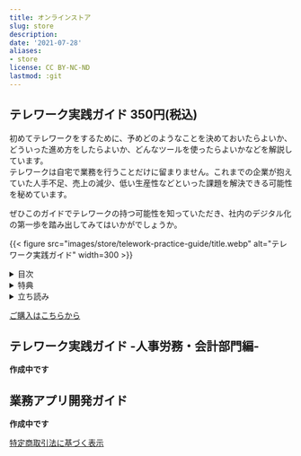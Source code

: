 ```yaml
---
title: オンラインストア
slug: store
description: 
date: '2021-07-28'
aliases:
- store
license: CC BY-NC-ND
lastmod: :git
---
```


## テレワーク実践ガイド 350円(税込)
初めてテレワークをするために、予めどのようなことを決めておいたらよいか、どういった進め方をしたらよいか、どんなツールを使ったらよいかなどを解説しています。  
テレワークは自宅で業務を行うことだけに留まりません。これまでの企業が抱えていた人手不足、売上の減少、低い生産性などといった課題を解決できる可能性を秘めています。

ぜひこのガイドでテレワークの持つ可能性を知っていただき、社内のデジタル化の第一歩を踏み出してみてはいかがでしょうか。

{{< figure src="images/store/telework-practice-guide/title.webp" alt="テレワーク実践ガイド" width=300 >}}

<details>
<summary>目次</summary>

1. はじめに
2. これまでの企業の課題
3. テレワークの持つ可能性
   - 業務の効率化
   - 社内外の研修
   - セミナー、コンサルティング
   - 遠隔地の顧客との商談
   - 遠隔地での採用
   - 離職の防止
   - その他のメリット
4. テレワークを実践するまでの流れ
5. テレワークする上で決めておくべきこと
6. おすすめのツール
7. 対象者・対象業務を決める
8. 少人数での実践と様々なツールの活用
9. テレワークを支える便利なツール
10. おわりに
11. 付録
    - Google Workspace 初期設定手順

</details>

<details>
<summary>特典</summary>

- テレワーク実践ガイド -人事労務・会計部門編- 割引クーポン
- kintone を活用した業務アプリ開発ガイド 割引クーポン
- 30日間返金保証付き！  
  ご購入から30日以内にメールでご連絡いただければ、クレジットカードの返金処理をいたします。  
  ※ 悪質な意図が感じられると弊社が判断した場合は、返金できかねる場合がありますので予めご了承ください。

</details>

<details>
<summary>立ち読み</summary>

![テレワーク実践ガイド1](images/store/telework-practice-guide/1.webp)
![テレワーク実践ガイド2](images/store/telework-practice-guide/2.webp)
![テレワーク実践ガイド3](images/store/telework-practice-guide/3.webp)
![テレワーク実践ガイド4](images/store/telework-practice-guide/4.webp)

</details>

[ご購入はこちらから](https://buy.stripe.com/6oE9C614yfCa17G4gg)

## テレワーク実践ガイド -人事労務・会計部門編-
**作成中です**

## 業務アプリ開発ガイド
**作成中です**

[特定商取引法に基づく表示](/specified-commercial-transactions)